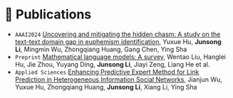 
# 📝 Publications 

- `AAAI2024` [Uncovering and mitigating the hidden chasm: A study on the text-text domain gap in euphemism identification](https://ojs.aaai.org/index.php/AAAI/article/view/29786), Yuxue Hu, **Junsong Li**, Mingmin Wu, Zhongqiang Huang, Gang Chen, Ying Sha
- `Preprint` [Mathematical language models: A survey](https://arxiv.org/abs/2312.07622), Wentao Liu, Hanglei Hu, Jie Zhou, Yuyang Ding, **Junsong Li**, Jiayi Zeng, Liang He et al.
- `Applied Sciences` [Enhancing Predictive Expert Method for Link Prediction in Heterogeneous Information Social Networks](https://www.mdpi.com/2076-3417/13/22/12437), Jianjun Wu, Yuxue Hu, Zhongqiang Huang, **Junsong Li**, Xiang Li, Ying Sha
